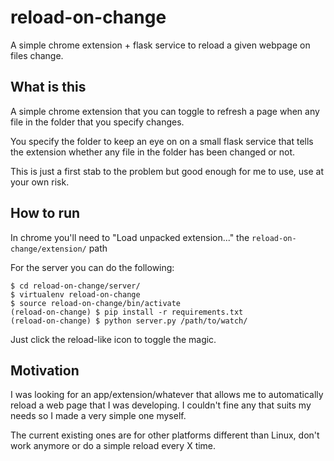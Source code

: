 # reload-on-change
A simple chrome extension + flask service to reload a given webpage on files change.


## What is this

A simple chrome extension that you can toggle to refresh a page when any file
in the folder that you specify changes.

You specify the folder to keep an eye on on a small flask service that tells
the extension whether any file in the folder has been changed or not.

This is just a first stab to the problem but good enough for me to use, use at
your own risk.

## How to run

In chrome you'll need to "Load unpacked extension..." the `reload-on-change/extension/` path

For the server you can do the following:

    $ cd reload-on-change/server/
    $ virtualenv reload-on-change
    $ source reload-on-change/bin/activate
    (reload-on-change) $ pip install -r requirements.txt
    (reload-on-change) $ python server.py /path/to/watch/

Just click the reload-like icon to toggle the magic.

## Motivation

I was looking for an app/extension/whatever that allows me to automatically
reload a web page that I was developing. I couldn't fine any that suits my
needs so I made a very simple one myself.

The current existing ones are for other platforms different than Linux, don't
work anymore or do a simple reload every X time.
